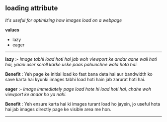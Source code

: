 ## loading attribute

_It's useful for optimizing how images load on a webpage_

**values**

<ul>
<li>lazy</li>
<li>eager</li>
</ul>

---

**lazy** :- _Image tabhi load hoti hai jab woh viewport ke andar aane wali hoti hai, yaani user scroll karke uske paas pahunchne wala hota hai._

**Benefit** : Yeh page ke initial load ko fast bana deta hai aur bandwidth ko save karta hai kyunki images tabhi load hoti hain jab zarurat hoti hai.

**eager** :- _Image immediately page load hote hi load hoti hai, chahe woh viewport ke andar ho ya nahi._

**Benefit** : Yeh ensure karta hai ki images turant load ho jayein, jo useful hota hai jab images directly page ke visible area me hon.

---
